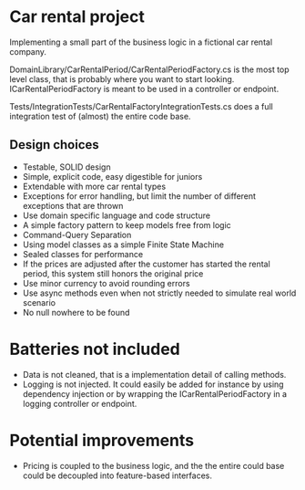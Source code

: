 ﻿# Car rental project

Implementing a small part of the business logic in a fictional car rental company.

DomainLibrary/CarRentalPeriod/CarRentalPeriodFactory.cs is the most top level class, that is probably where you want to
start looking. ICarRentalPeriodFactory is meant to be used in a controller or endpoint.

Tests/IntegrationTests/CarRentalFactoryIntegrationTests.cs does a full integration test of (almost) the entire code
base.

## Design choices

* Testable, SOLID design
* Simple, explicit code, easy digestible for juniors
* Extendable with more car rental types
* Exceptions for error handling, but limit the number of different exceptions that are thrown
* Use domain specific language and code structure
* A simple factory pattern to keep models free from logic
* Command-Query Separation
* Using model classes as a simple Finite State Machine
* Sealed classes for performance
* If the prices are adjusted after the customer has started the rental period, this system still honors the original
  price
* Use minor currency to avoid rounding errors
* Use async methods even when not strictly needed to simulate real world scenario
* No null nowhere to be found

# Batteries not included

* Data is not cleaned, that is a implementation detail of calling methods.
* Logging is not injected. It could easily be added for instance by using dependency injection or by wrapping the
  ICarRentalPeriodFactory in a logging controller or endpoint.

# Potential improvements

* Pricing is coupled to the business logic, and the the entire could base could be decoupled into feature-based
  interfaces.